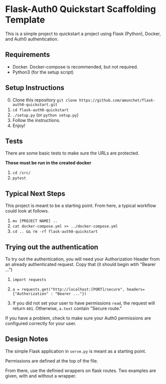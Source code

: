 # Flask-Auth0 Quickstart Scaffolding Template
This is a simple project to quickstart a project using Flask (Python), Docker, and Auth0 authentication.

## Requirements
- Docker.  Docker-compose is recommended, but not required.
- Python3 (for the setup script)


## Setup Instructions
0.  Clone this repository `git clone https://github.com/amunchet/flask-auth0-quickstart.git`
1.  `cd flask-auth0-quickstart`
2.  `./setup.py` (or `python setup.py`)
3.  Follow the instructions.
4.  Enjoy!


## Tests
There are some basic tests to make sure the URLs are protected.  

**These must be run in the created docker**

1.  `cd /src/`
2.  `pytest`

## Typical Next Steps
This project is meant to be a starting point.  From here, a typical workflow could look at follows.

1.  `mv [PROJECT NAME] ..`
2.  `cat docker-compose.yml >> ../docker-compose.yml`
3.  `cd .. && rm -rf flask-auth0-quickstart`



## Trying out the authentication
To try out the authentication, you will need your Authorization Header from an already authenticated request.  Copy that (it should begin wtih "Bearer ...")

1.  `import requests`
2.  `a = requests.get("http://localhost:[PORT]/secure", headers={"Authorization" : "Bearer ..."})`

3.  If you did not set your user to have permissions `read`, the request will return `401`.  Otherwise, `a.text` contain "Secure route."

If you have a problem, check to make sure your Auth0 permissions are configured correctly for your user.

## Design Notes

The simple Flask application in `serve.py` is meant as a starting point.  

Permissions are defined at the top of the file.

From there, use the definied wrappers on flask routes.  Two examples are given, with and without a wrapper.